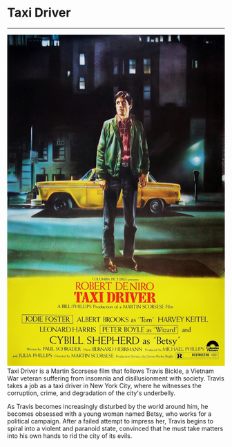 # Taxi Driver

--- 

![taxiDriverPoster](img/taxidriver.jpg)
Taxi Driver is a Martin Scorsese film that follows Travis Bickle,
a Vietnam War veteran suffering from insomnia and disillusionment
with society. Travis takes a job as a taxi driver in New York City,
where he witnesses the corruption, crime, and degradation of the
city's underbelly.

As Travis becomes increasingly disturbed by the world around him,
he becomes obsessed with a young woman named Betsy, who works for
a political campaign. After a failed attempt to impress her,
Travis begins to spiral into a violent and paranoid state, convinced
that he must take matters into his own hands to rid the city of its evils.